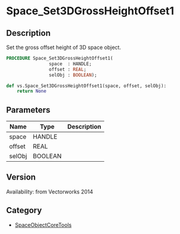 # Space_Set3DGrossHeightOffset1

## Description
Set the gross offset height of 3D space object.

```pascal
PROCEDURE Space_Set3DGrossHeightOffset1(
				space  : HANDLE;
				offset : REAL;
				selObj : BOOLEAN);
```

```python
def vs.Space_Set3DGrossHeightOffset1(space, offset, selObj):
    return None
```

## Parameters
|Name|Type|Description|
|---|---|---|
|space|HANDLE|   |
|offset|REAL|   |
|selObj|BOOLEAN|   |

## Version
Availability: from Vectorworks 2014

## Category
* [SpaceObjectCoreTools](../Categories/SpaceObjectCoreTools.md)

